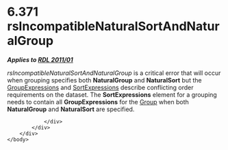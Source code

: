 <html dir="LTR" xmlns:mshelp="http://msdn.microsoft.com/mshelp" xmlns:ddue="http://ddue.schemas.microsoft.com/authoring/2003/5" xmlns:xlink="http://www.w3.org/1999/xlink" xmlns:tool="http://www.microsoft.com/tooltip">
    <head>
        <meta http-equiv="Content-Type" content="text/html; CHARSET=utf-8"></meta>
        <meta name="save" content="history"></meta>
        <title>6.371 rsIncompatibleNaturalSortAndNaturalGroup</title>
        <xml>
            <mshelp:toctitle title="6.371 rsIncompatibleNaturalSortAndNaturalGroup"></mshelp:toctitle>
            <mshelp:rltitle title="[MS-RDL]: rsIncompatibleNaturalSortAndNaturalGroup"></mshelp:rltitle>
            <mshelp:keyword index="A" term="9196f80a-ccac-4144-882b-399c5d556473"></mshelp:keyword>
            <mshelp:attr name="DCSext.ContentType" value="open specification"></mshelp:attr>
            <mshelp:attr name="AssetID" value="9196f80a-ccac-4144-882b-399c5d556473"></mshelp:attr>
            <mshelp:attr name="TopicType" value="kbRef"></mshelp:attr>
            <mshelp:attr name="DCSext.Title" value="[MS-RDL]: rsIncompatibleNaturalSortAndNaturalGroup" />
        </xml>
    </head>
    <body>
        <div id="header">
            <h1 class="heading">6.371 rsIncompatibleNaturalSortAndNaturalGroup</h1>
        </div>
        <div id="mainSection">
            <div id="mainBody">
                <div id="allHistory" class="saveHistory"></div>
                <div id="sectionSection0" class="section" name="collapseableSection">
                    

<p><b><i>Applies to </i></b><a href="bf2bab1a-b608-4bcc-b718-1cc1baa9579c.html"><b><i>RDL 2011/01</i></b></a></p>

<p><i>rsIncompatibleNaturalSortAndNaturalGroup</i> is a
critical error that will occur when grouping specifies both <b>NaturalGroup</b>
and <b>NaturalSort</b> but the <a href="81754d26-7dbd-4449-ac41-629f9a8d0feb.html">GroupExpressions</a> and <a href="6bc22842-81c9-45cb-bc37-58b09ed71578.html">SortExpressions</a> describe
conflicting order requirements on the dataset. The <b>SortExpressions</b>
element for a grouping needs to contain all <b>GroupExpressions</b> for the <a href="dbfff811-1be7-4e8b-a5d2-6cc522317fbe.html">Group</a> when both <b>NaturalGroup</b>
and <b>NaturalSort</b> are specified.</p>


                </div>
            </div>
        </div>
    </body>
</html>